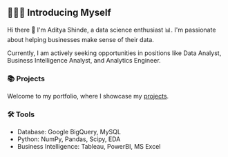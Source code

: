 ## 🙋🏻‍♂️ Introducing Myself

Hi there 👋 I'm Aditya Shinde, a data science enthusiast 📊. I'm passionate about helping businesses make sense of their data. 

Currently, I am actively seeking opportunities in positions like Data Analyst, Business Intelligence Analyst, and Analytics Engineer.

### 📚 Projects

Welcome to my portfolio, where I showcase my [projects](https://github.com/aditya-shinde16/Portfolio_Guide).

### 🛠️ Tools

- Database: Google BigQuery, MySQL
- Python: NumPy, Pandas, Scipy, EDA
- Business Intelligence: Tableau, PowerBI, MS Excel
